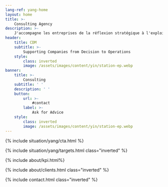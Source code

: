 ```yaml
---
lang-ref: yang-home
layout: home
title: >-
    Consulting Agency
description: >-
    J'accompagne les entreprises de la réflexion stratégique à l'exploitation des moyens. Analyse stratégique, définition de projet, structuration, gestion et pilotage, suivi d'exécution, gestion des risques, résolution de dysfonctionnements et de non-performances, amélioration continue.
header:
    title: CDM
    subtitle: >-
        Supporting Companies from Decision to Operations
    style:
        class: inverted
        image: /assets/images/content/yin/station-ep.webp
banner:
    title: >-
        Consulting
    subtitle: ' '
    description: ' '
    button:
        url: >-
            #contact
        label: >-
            Ask for Advice
    style:
        class: inverted
        image: /assets/images/content/yin/station-ep.webp
---
```


{% include situation/yang/cta.html %}

{% include situation/yang/targets.html class="inverted" %}

{% include about/kpi.html%}

{% include about/clients.html class="inverted" %}

{% include contact.html class="inverted" %}
